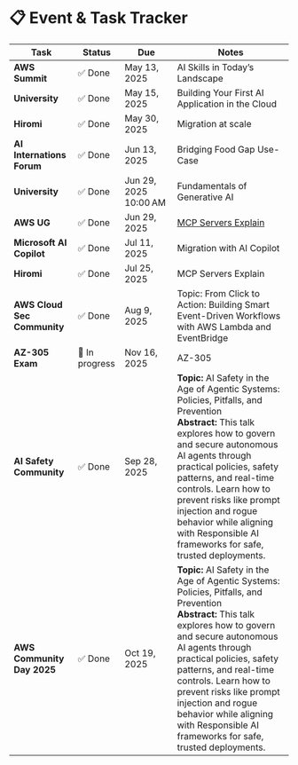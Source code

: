 # 📋 Event & Task Tracker

| Task | Status | Due | Notes |
|------|--------|-----|-------|
| **AWS Summit** | ✅ Done | May 13, 2025 | AI Skills in Today’s Landscape |
| **University** | ✅ Done | May 15, 2025 | Building Your First AI Application in the Cloud |
| **Hiromi** | ✅ Done | May 30, 2025 | Migration at scale |
| **AI Internations Forum** | ✅ Done | Jun 13, 2025 | Bridging Food Gap Use-Case |
| **University** | ✅ Done | Jun 29, 2025 10:00 AM | Fundamentals of Generative AI |
| **AWS UG** | ✅ Done | Jun 29, 2025 | [MCP Servers Explain](https://docs.google.com/forms/u/1/d/e/1FAIpQLSdfvQ6jbZPa506oNpg23na1NuyJSC2eOEYS3BvYbQIR7j06nw/formResponse?pli=1&edit2=2_ABaOnueBB9e9rOLvW_JCPH-Yp_rKnXbiPMqsZ3JkLYD2hb8a5lHhSSqN0pThG_YNE-stFtI) |
| **Microsoft AI Copilot** | ✅ Done | Jul 11, 2025 | Migration with AI Copilot |
| **Hiromi** | ✅ Done | Jul 25, 2025 | MCP Servers Explain |
| **AWS Cloud Sec Community** | ✅ Done | Aug 9, 2025 | Topic: From Click to Action: Building Smart Event-Driven Workflows with AWS Lambda and EventBridge |
| **AZ-305 Exam** | 🚧 In progress | Nov 16, 2025 | AZ-305 |
| **AI Safety Community** |  ✅ Done | Sep 28, 2025 | **Topic:** AI Safety in the Age of Agentic Systems: Policies, Pitfalls, and Prevention<br>**Abstract:** This talk explores how to govern and secure autonomous AI agents through practical policies, safety patterns, and real-time controls. Learn how to prevent risks like prompt injection and rogue behavior while aligning with Responsible AI frameworks for safe, trusted deployments. |
| **AWS Community Day 2025** |  ✅ Done | Oct 19, 2025 | **Topic:** AI Safety in the Age of Agentic Systems: Policies, Pitfalls, and Prevention<br>**Abstract:** This talk explores how to govern and secure autonomous AI agents through practical policies, safety patterns, and real-time controls. Learn how to prevent risks like prompt injection and rogue behavior while aligning with Responsible AI frameworks for safe, trusted deployments. |

